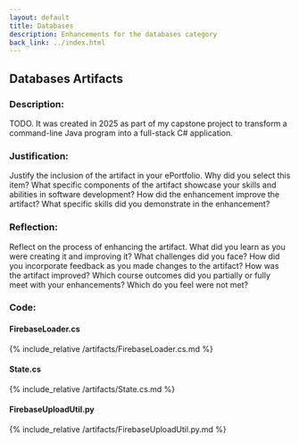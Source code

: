 ```yaml
---
layout: default
title: Databases
description: Enhancements for the databases category
back_link: ../index.html
---
```

## Databases Artifacts
### Description:
TODO. It was created in 2025 as part of my capstone project to transform a command-line Java program into a full-stack C# application.

### Justification:
Justify the inclusion of the artifact in your ePortfolio. Why did you select this item? What specific components of the artifact showcase your skills and abilities in software development? How did the enhancement improve the artifact? What specific skills did you demonstrate in the enhancement?

  
### Reflection:
Reflect on the process of enhancing the artifact. What did you learn as you were creating it and improving it? What challenges did you face? How did you incorporate feedback as you made changes to the artifact? How was the artifact improved? Which course outcomes did you partially or fully meet with your enhancements? Which do you feel were not met?

### Code:

#### FirebaseLoader.cs
{% include_relative /artifacts/FirebaseLoader.cs.md %}

#### State.cs
{% include_relative /artifacts/State.cs.md %}

#### FirebaseUploadUtil.py
{% include_relative /artifacts/FirebaseUploadUtil.py.md %}